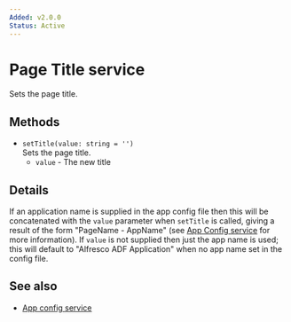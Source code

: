 ```yaml
---
Added: v2.0.0
Status: Active
---
```

# Page Title service

Sets the page title.

## Methods

-   `setTitle(value: string = '')`  
    Sets the page title.  
    -   `value` - The new title

## Details

If an application name is supplied in the app config file then this will
be concatenated with the `value` parameter when `setTitle` is called, giving
a result of the form "PageName - AppName" (see
[App Config service](app-config.service.md) for more information). If `value`
is not supplied then just the app name is used; this will default to
"Alfresco ADF Application" when no app name set in the config file.

## See also

-   [App config service](app-config.service.md)
